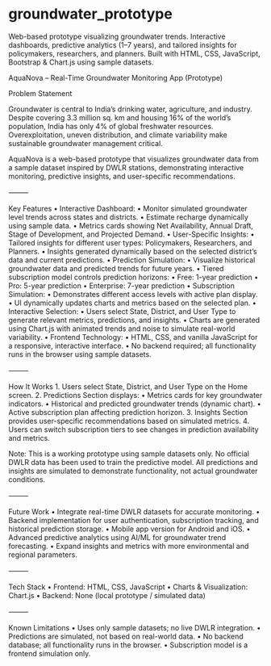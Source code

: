 # groundwater_prototype
Web-based prototype visualizing groundwater trends. Interactive dashboards, predictive analytics (1–7 years), and tailored insights for policymakers, researchers, and planners. Built with HTML, CSS, JavaScript, Bootstrap &amp; Chart.js using sample datasets.

AquaNova – Real-Time Groundwater Monitoring App (Prototype)

Problem Statement

Groundwater is central to India’s drinking water, agriculture, and industry. Despite covering 3.3 million sq. km and housing 16% of the world’s population, India has only 4% of global freshwater resources. Overexploitation, uneven distribution, and climate variability make sustainable groundwater management critical.

AquaNova is a web-based prototype that visualizes groundwater data from a sample dataset inspired by DWLR stations, demonstrating interactive monitoring, predictive insights, and user-specific recommendations.

⸻

Key Features
	•	Interactive Dashboard:
	•	Monitor simulated groundwater level trends across states and districts.
	•	Estimate recharge dynamically using sample data.
	•	Metrics cards showing Net Availability, Annual Draft, Stage of Development, and Projected Demand.
	•	User-Specific Insights:
	•	Tailored insights for different user types: Policymakers, Researchers, and Planners.
	•	Insights generated dynamically based on the selected district’s data and current predictions.
	•	Prediction Simulation:
	•	Visualize historical groundwater data and predicted trends for future years.
	•	Tiered subscription model controls prediction horizons:
	•	Free: 1-year prediction
	•	Pro: 5-year prediction
	•	Enterprise: 7-year prediction
	•	Subscription Simulation:
	•	Demonstrates different access levels with active plan display.
	•	UI dynamically updates charts and metrics based on the selected plan.
	•	Interactive Selection:
	•	Users select State, District, and User Type to generate relevant metrics, predictions, and insights.
	•	Charts are generated using Chart.js with animated trends and noise to simulate real-world variability.
	•	Frontend Technology:
	•	HTML, CSS, and vanilla JavaScript for a responsive, interactive interface.
	•	No backend required; all functionality runs in the browser using sample datasets.

⸻

How It Works
	1.	Users select State, District, and User Type on the Home screen.
	2.	Predictions Section displays:
	•	Metrics cards for key groundwater indicators.
	•	Historical and predicted groundwater trends (dynamic chart).
	•	Active subscription plan affecting prediction horizon.
	3.	Insights Section provides user-specific recommendations based on simulated metrics.
	4.	Users can switch subscription tiers to see changes in prediction availability and metrics.

Note: This is a working prototype using sample datasets only. No official DWLR data has been used to train the predictive model. All predictions and insights are simulated to demonstrate functionality, not actual groundwater conditions.

⸻

Future Work
	•	Integrate real-time DWLR datasets for accurate monitoring.
	•	Backend implementation for user authentication, subscription tracking, and historical prediction storage.
	•	Mobile app version for Android and iOS.
	•	Advanced predictive analytics using AI/ML for groundwater trend forecasting.
	•	Expand insights and metrics with more environmental and regional parameters.

⸻

Tech Stack
	•	Frontend: HTML, CSS, JavaScript
	•	Charts & Visualization: Chart.js
	•	Backend: None (local prototype / simulated data)

⸻

Known Limitations
	•	Uses only sample datasets; no live DWLR integration.
	•	Predictions are simulated, not based on real-world data.
	•	No backend database; all functionality runs in the browser.
	•	Subscription model is a frontend simulation only.
